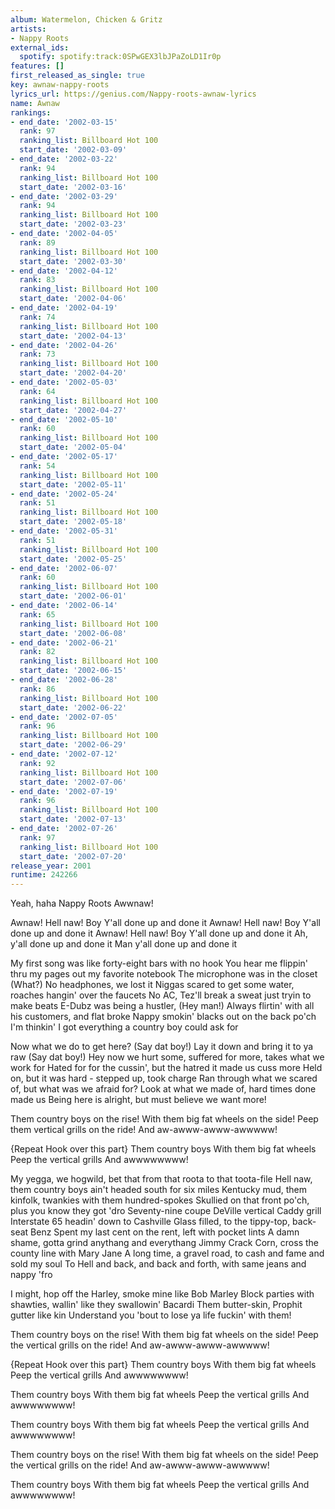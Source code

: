 ```yaml
---
album: Watermelon, Chicken & Gritz
artists:
- Nappy Roots
external_ids:
  spotify: spotify:track:0SPwGEX3lbJPaZoLD1Ir0p
features: []
first_released_as_single: true
key: awnaw-nappy-roots
lyrics_url: https://genius.com/Nappy-roots-awnaw-lyrics
name: Awnaw
rankings:
- end_date: '2002-03-15'
  rank: 97
  ranking_list: Billboard Hot 100
  start_date: '2002-03-09'
- end_date: '2002-03-22'
  rank: 94
  ranking_list: Billboard Hot 100
  start_date: '2002-03-16'
- end_date: '2002-03-29'
  rank: 94
  ranking_list: Billboard Hot 100
  start_date: '2002-03-23'
- end_date: '2002-04-05'
  rank: 89
  ranking_list: Billboard Hot 100
  start_date: '2002-03-30'
- end_date: '2002-04-12'
  rank: 83
  ranking_list: Billboard Hot 100
  start_date: '2002-04-06'
- end_date: '2002-04-19'
  rank: 74
  ranking_list: Billboard Hot 100
  start_date: '2002-04-13'
- end_date: '2002-04-26'
  rank: 73
  ranking_list: Billboard Hot 100
  start_date: '2002-04-20'
- end_date: '2002-05-03'
  rank: 64
  ranking_list: Billboard Hot 100
  start_date: '2002-04-27'
- end_date: '2002-05-10'
  rank: 60
  ranking_list: Billboard Hot 100
  start_date: '2002-05-04'
- end_date: '2002-05-17'
  rank: 54
  ranking_list: Billboard Hot 100
  start_date: '2002-05-11'
- end_date: '2002-05-24'
  rank: 51
  ranking_list: Billboard Hot 100
  start_date: '2002-05-18'
- end_date: '2002-05-31'
  rank: 51
  ranking_list: Billboard Hot 100
  start_date: '2002-05-25'
- end_date: '2002-06-07'
  rank: 60
  ranking_list: Billboard Hot 100
  start_date: '2002-06-01'
- end_date: '2002-06-14'
  rank: 65
  ranking_list: Billboard Hot 100
  start_date: '2002-06-08'
- end_date: '2002-06-21'
  rank: 82
  ranking_list: Billboard Hot 100
  start_date: '2002-06-15'
- end_date: '2002-06-28'
  rank: 86
  ranking_list: Billboard Hot 100
  start_date: '2002-06-22'
- end_date: '2002-07-05'
  rank: 96
  ranking_list: Billboard Hot 100
  start_date: '2002-06-29'
- end_date: '2002-07-12'
  rank: 92
  ranking_list: Billboard Hot 100
  start_date: '2002-07-06'
- end_date: '2002-07-19'
  rank: 96
  ranking_list: Billboard Hot 100
  start_date: '2002-07-13'
- end_date: '2002-07-26'
  rank: 97
  ranking_list: Billboard Hot 100
  start_date: '2002-07-20'
release_year: 2001
runtime: 242266
---
```

Yeah, haha Nappy Roots
Awwnaw!


Awnaw! Hell naw! Boy
Y'all done up and done it
Awnaw! Hell naw! Boy
Y'all done up and done it
Awnaw! Hell naw! Boy
Y'all done up and done it
Ah, y'all done up and done it
Man y'all done up and done it


My first song was like forty-eight bars with no hook
You hear me flippin' thru my pages out my favorite notebook
The microphone was in the closet (What?) No headphones, we lost it
Niggas scared to get some water, roaches hangin' over the faucets
No AC, Tez'll break a sweat just tryin to make beats
E-Dubz was being a hustler, (Hey man!)
Always flirtin' with all his customers, and flat broke
Nappy smokin' blacks out on the back po'ch
I'm thinkin' I got everything a country boy could ask for


Now what we do to get here? (Say dat boy!)
Lay it down and bring it to ya raw (Say dat boy!)
Hey now we hurt some, suffered for more, takes what we work for
Hated for for the cussin', but the hatred it made us cuss more
Held on, but it was hard - stepped up, took charge
Ran through what we scared of, but what was we afraid for?
Look at what we made of, hard times done made us
Being here is alright, but must believe we want more!


Them country boys on the rise!
With them big fat wheels on the side!
Peep them vertical grills on the ride!
And aw-awww-awww-awwwww!

{Repeat Hook over this part}
Them country boys
With them big fat wheels
Peep the vertical grills
And awwwwwwww!


My yegga, we hogwild, bet that from that roota to that toota-file
Hell naw, them country boys ain't headed south for six miles
Kentucky mud, them kinfolk, twankies with them hundred-spokes
Skullied on that front po'ch, plus you know they got 'dro
Seventy-nine coupe DeVille vertical Caddy grill
Interstate 65 headin' down to Cashville
Glass filled, to the tippy-top, back-seat Benz
Spent my last cent on the rent, left with pocket lints
A damn shame, gotta grind anythang and everythang
Jimmy Crack Corn, cross the county line with Mary Jane
A long time, a gravel road, to cash and fame and sold my soul
To Hell and back, and back and forth, with same jeans and nappy 'fro


I might, hop off the Harley, smoke mine like Bob Marley
Block parties with shawties, wallin' like they swallowin' Bacardi
Them butter-skin, Prophit gutter like kin
Understand you 'bout to lose ya life fuckin' with them!


Them country boys on the rise!
With them big fat wheels on the side!
Peep the vertical grills on the ride!
And aw-awww-awww-awwwww!

{Repeat Hook over this part}
Them country boys
With them big fat wheels
Peep the vertical grills
And awwwwwwww!


Them country boys
With them big fat wheels
Peep the vertical grills
And awwwwwwww!

Them country boys
With them big fat wheels
Peep the vertical grills
And awwwwwwww!

Them country boys on the rise!
With them big fat wheels on the side!
Peep the vertical grills on the ride!
And aw-awww-awww-awwwww!

Them country boys
With them big fat wheels
Peep the vertical grills
And awwwwwwww!
